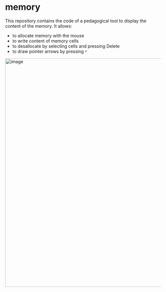 # memory

This repository contains the code of a pedagogical tool to display the content of the memory. It allows:
- to allocate memory with the mouse
- to write content of memory cells
- to desallocate by selecting cells and pressing Delete
- to draw pointer arrows by pressing `*`

<img width="1292" height="740" alt="image" src="https://github.com/user-attachments/assets/c50ce730-95ea-4065-8c07-5b4786e43942" />
